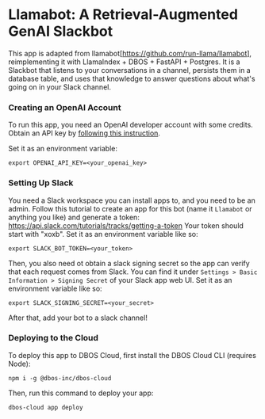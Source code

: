 # Llamabot: A Retrieval-Augmented GenAI Slackbot

This app is adapted from llamabot[https://github.com/run-llama/llamabot], reimplementing it with LlamaIndex + DBOS + FastAPI + Postgres.
It is a Slackbot that listens to your conversations in a channel, persists them in a database table, and uses that knowledge to answer questions about what's going on in your Slack channel.

### Creating an OpenAI Account
To run this app, you need an OpenAI developer account with some credits. Obtain an API key by [following this instruction](https://docs.llamaindex.ai/en/stable/getting_started/installation/#important-openai-environment-setup).

Set it as an environment variable:

```shell
export OPENAI_API_KEY=<your_openai_key>
```

### Setting Up Slack
You need a Slack workspace you can install apps to, and you need to be an admin.
Follow this tutorial to create an app for this bot (name it `Llamabot` or anything you like) and generate a token: https://api.slack.com/tutorials/tracks/getting-a-token Your token should start with "xoxb". Set it as an environment variable like so:

```shell
export SLACK_BOT_TOKEN=<your_token>
```

Then, you also need ot obtain a slack signing secret so the app can verify that each request comes from Slack.
You can find it under `Settings > Basic Information > Signing Secret` of your Slack app web UI. Set it as an environment variable like so:

```shell
export SLACK_SIGNING_SECRET=<your_secret>
```

After that, add your bot to a slack channel!

### Deploying to the Cloud

To deploy this app to DBOS Cloud, first install the DBOS Cloud CLI (requires Node):

```shell
npm i -g @dbos-inc/dbos-cloud
```

Then, run this command to deploy your app:

```shell
dbos-cloud app deploy
```